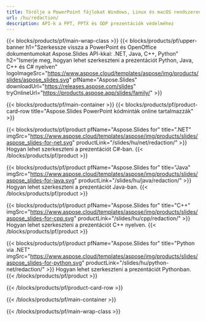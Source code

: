 ```yaml
---
title: Törölje a PowerPoint fájlokat Windows, Linux és macOS rendszeren
url: /hu/redaction/
description: API-k a PPT, PPTX és ODP prezentációk védelméhez
---
```


{{< blocks/products/pf/main-wrap-class >}}
{{< blocks/products/pf/upper-banner h1="Szerkessze vissza a PowerPoint és OpenOffice dokumentumokat Aspose.Slides API-kkal: .NET, Java, C++, Python" h2="Ismerje meg, hogyan lehet szerkeszteni a prezentációt Python, Java, C++ és C# nyelven" logoImageSrc="https://www.aspose.cloud/templates/aspose/img/products/slides/aspose_slides.svg" pfName="Aspose.Slides" downloadUrl="https://releases.aspose.com/slides" tryOnlineUrl="https://products.aspose.app/slides/family/" >}}

{{< blocks/products/pf/main-container >}}
{{< blocks/products/pf/product-card-row title="Aspose.Slides PowerPoint kódminták online tartalmazzák" >}}

{{< blocks/products/pf/product pfName="Aspose.Slides for" title=".NET" imgSrc="https://www.aspose.cloud/templates/aspose/img/products/slides/aspose_slides-for-net.svg" productLink="/slides/hu/net/redaction/" >}}
Hogyan lehet szerkeszteni a prezentációt C#-ban.
{{< /blocks/products/pf/product >}}

{{< blocks/products/pf/product pfName="Aspose.Slides for" title="Java" imgSrc="https://www.aspose.cloud/templates/aspose/img/products/slides/aspose_slides-for-java.svg" productLink="/slides/hu/java/redaction/" >}}
Hogyan lehet szerkeszteni a prezentációt Java-ban.
{{< /blocks/products/pf/product >}}

{{< blocks/products/pf/product pfName="Aspose.Slides for" title="C++" imgSrc="https://www.aspose.cloud/templates/aspose/img/products/slides/aspose_slides-for-cpp.svg" productLink="/slides/hu/cpp/redaction/" >}}
Hogyan lehet szerkeszteni a prezentációt C++ nyelven.
{{< /blocks/products/pf/product >}}

{{< blocks/products/pf/product pfName="Aspose.Slides for" title="Python via .NET" imgSrc="https://www.aspose.cloud/templates/aspose/img/products/slides/aspose_slides-for-python.svg" productLink="/slides/hu/python-net/redaction/" >}}
Hogyan lehet szerkeszteni a prezentációt Pythonban.
{{< /blocks/products/pf/product >}}

{{< /blocks/products/pf/product-card-row >}}

{{< /blocks/products/pf/main-container >}}

{{< /blocks/products/pf/main-wrap-class >}}
